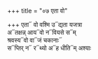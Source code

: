 +++
title = "०७ एता वो"

+++
एता᳓ वो वश्मि उ᳓द्यता यजत्रा  
अ᳓तक्षन्न् आय᳓वो न᳓वियसे स᳓म्  
श्रवस्य᳓वो वा᳓जं चकानाः᳓  
स᳓प्तिर् न᳓ र᳓थ्यो अ᳓ह धीति᳓म् अश्याः